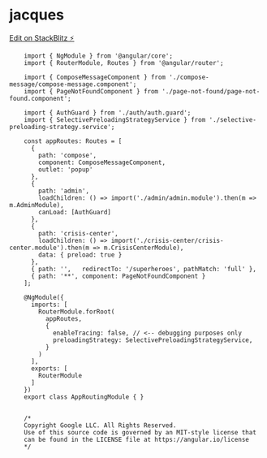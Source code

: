 # jacques

[Edit on StackBlitz ⚡️](https://stackblitz.com/edit/jacques)


        import { NgModule } from '@angular/core';
        import { RouterModule, Routes } from '@angular/router';

        import { ComposeMessageComponent } from './compose-message/compose-message.component';
        import { PageNotFoundComponent } from './page-not-found/page-not-found.component';

        import { AuthGuard } from './auth/auth.guard';
        import { SelectivePreloadingStrategyService } from './selective-preloading-strategy.service';

        const appRoutes: Routes = [
          {
            path: 'compose',
            component: ComposeMessageComponent,
            outlet: 'popup'
          },
          {
            path: 'admin',
            loadChildren: () => import('./admin/admin.module').then(m => m.AdminModule),
            canLoad: [AuthGuard]
          },
          {
            path: 'crisis-center',
            loadChildren: () => import('./crisis-center/crisis-center.module').then(m => m.CrisisCenterModule),
            data: { preload: true }
          },
          { path: '',   redirectTo: '/superheroes', pathMatch: 'full' },
          { path: '**', component: PageNotFoundComponent }
        ];

        @NgModule({
          imports: [
            RouterModule.forRoot(
              appRoutes,
              {
                enableTracing: false, // <-- debugging purposes only
                preloadingStrategy: SelectivePreloadingStrategyService,
              }
            )
          ],
          exports: [
            RouterModule
          ]
        })
        export class AppRoutingModule { }


        /*
        Copyright Google LLC. All Rights Reserved.
        Use of this source code is governed by an MIT-style license that
        can be found in the LICENSE file at https://angular.io/license
        */
